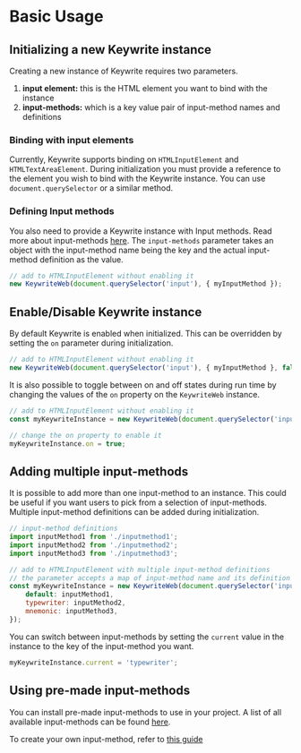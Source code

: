 # Basic Usage

## Initializing a new Keywrite instance

Creating a new instance of Keywrite requires two parameters.

1. **input element:** this is the HTML element you want to bind with the instance
1. **input-methods:** which is a key value pair of input-method names and definitions

### Binding with input elements

Currently, Keywrite supports binding on `HTMLInputElement` and `HTMLTextAreaElement`.
During initialization you must provide a reference to the element you wish to bind
with the Keywrite instance. You can use `document.querySelector` or a similar method.

### Defining Input methods

You also need to provide a Keywrite instance with Input methods. Read more about
input-methods [here](input_method.md). The `input-methods` parameter takes an object
with the input-method name being the key and the actual input-method definition
as the value.

```javascript
// add to HTMLInputElement without enabling it
new KeywriteWeb(document.querySelector('input'), { myInputMethod });
```

## Enable/Disable Keywrite instance

By default Keywrite is enabled when initialized. This can be overridden by
setting the `on` parameter during initialization.

```javascript
// add to HTMLInputElement without enabling it
new KeywriteWeb(document.querySelector('input'), { myInputMethod }, false);
```

It is also possible to toggle between on and off states during run time by
changing the values of the `on` property on the `KeywriteWeb` instance.

```javascript
// add to HTMLInputElement without enabling it
const myKeywriteInstance = new KeywriteWeb(document.querySelector('input'), { myInputMethod }, false);

// change the on property to enable it
myKeywriteInstance.on = true;
```

## Adding multiple input-methods

It is possible to add more than one input-method to an instance. This could
be useful if you want users to pick from a selection of
input-methods. Multiple input-method definitions can be added during initialization.

```javascript
// input-method definitions
import inputMethod1 from './inputmethod1';
import inputMethod2 from './inputmethod2';
import inputMethod3 from './inputmethod3';

// add to HTMLInputElement with multiple input-method definitions
// the parameter accepts a map of input-method name and its definition
const myKeywriteInstance = new KeywriteWeb(document.querySelector('input'), {
    default: inputMethod1,
    typewriter: inputMethod2,
    mnemonic: inputMethod3,
});
```

You can switch between input-methods by setting the `current` value in the instance to
the key of the input-method you want.

```javascript
myKeywriteInstance.current = 'typewriter';
```

## Using pre-made input-methods

You can install pre-made input-methods to use in your project. A list of all
available input-methods can be found [here](pre_made_input-methods.md).

To create your own input-method, refer to [this guide](input_method_generator.md)

